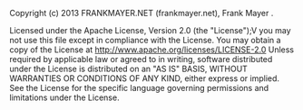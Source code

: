 Copyright (c) 2013 FRANKMAYER.NET (frankmayer.net), Frank Mayer <frank at frankmayer dot net>.

Licensed under the Apache License, Version 2.0 (the "License");V
you may not use this file except in compliance with the License.
You may obtain a copy of the License at
    http://www.apache.org/licenses/LICENSE-2.0
Unless required by applicable law or agreed to in writing, software
distributed under the License is distributed on an "AS IS" BASIS,
WITHOUT WARRANTIES OR CONDITIONS OF ANY KIND, either express or implied.
See the License for the specific language governing permissions and
limitations under the License.
